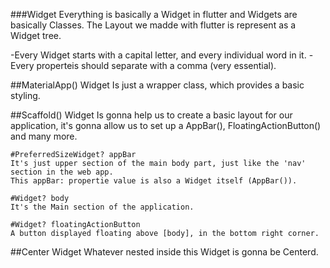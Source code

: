 ###Widget
Everything is basically a Widget in flutter and Widgets are basically Classes. The Layout we madde with flutter is represent as a Widget tree.

-Every Widget starts with a capital letter, and every individual word in it.
-Every properteis should separate with a comma (very essential).


##MaterialApp() Widget
Is just a wrapper class, which provides a basic styling.

##Scaffold() Widget
Is gonna help us to create a basic layout for our application, it's gonna allow us to set up a AppBar(), FloatingActionButton() and many more. 

    #PreferredSizeWidget? appBar
    It's just upper section of the main body part, just like the 'nav' section in the web app.
    This appBar: propertie value is also a Widget itself (AppBar()).

    #Widget? body
    It's the Main section of the application.

    #Widget? floatingActionButton
    A button displayed floating above [body], in the bottom right corner.

##Center Widget
Whatever nested inside this Widget is gonna be Centerd.
